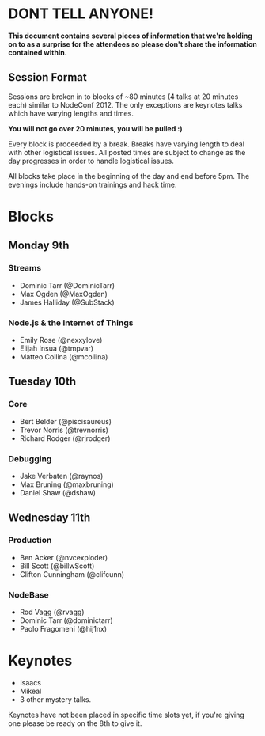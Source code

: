 # DONT TELL ANYONE!

**This document contains several pieces of information that we're holding on to as a surprise for the attendees so please don't share the information contained within.**

## Session Format

Sessions are broken in to blocks of ~80 minutes (4 talks at 20 minutes each) similar to NodeConf 2012. The only exceptions are keynotes talks which have varying lengths and times.

**You will not go over 20 minutes,  you will be pulled :)**

Every block is proceeded by a break. Breaks have varying length to deal with other logistical issues. All posted times are subject to change as the day progresses in order to handle logistical issues.

All blocks take place in the beginning of the day and end before 5pm. The evenings include hands-on trainings and hack time.

# Blocks

## Monday 9th

### Streams
- Dominic Tarr (@DominicTarr)
- Max Ogden (@MaxOgden)
- James Halliday (@SubStack)

### Node.js & the Internet of Things
- Emily Rose (@nexxylove)
- Elijah Insua (@tmpvar)
- Matteo Collina (@mcollina)

## Tuesday 10th 

### Core
- Bert Belder (@piscisaureus)
- Trevor Norris (@trevnorris)
- Richard Rodger (@rjrodger)

### Debugging
- Jake Verbaten (@raynos)
- Max Bruning (@maxbruning)
- Daniel Shaw (@dshaw)

## Wednesday 11th 

### Production 
- Ben Acker (@nvcexploder)
- Bill Scott (@billwScott) 
- Clifton Cunningham (@clifcunn) 

### NodeBase
- Rod Vagg (@rvagg)
- Dominic Tarr (@dominictarr)
- Paolo Fragomeni (@hij1nx)

# Keynotes
- Isaacs
- Mikeal 
- 3 other mystery talks.

Keynotes have not been placed in specific time slots yet, if you're giving one please be ready on the 8th to give it.
